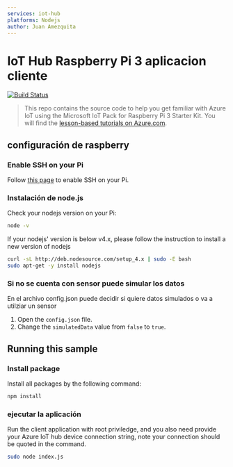 ```yaml
---
services: iot-hub
platforms: Nodejs
author: Juan Amezquita
---
```


# IoT Hub Raspberry Pi 3 aplicacion cliente
[![Build Status](https://travis-ci.com/Azure-Samples/iot-hub-node-raspberrypi-client-app.svg?token=5ZpmkzKtuWLEXMPjmJ6P&branch=master)](https://travis-ci.com/Azure-Samples/iot-hub-node-raspberrypi-client-app)

> This repo contains the source code to help you get familiar with Azure IoT using the Microsoft IoT Pack for Raspberry Pi 3 Starter Kit. You will find the [lesson-based tutorials on Azure.com](https://docs.microsoft.com/en-us/azure/iot-hub/iot-hub-raspberry-pi-kit-node-get-started).


## configuración de raspberry
### Enable SSH on your Pi
Follow [this page](https://www.raspberrypi.org/documentation/remote-access/ssh/) to enable SSH on your Pi.



### Instalación de node.js
Check your nodejs version on your Pi:

```bash
node -v
```

If your nodejs' version is below v4.x, please follow the instruction to install a new version of nodejs

```bash
curl -sL http://deb.nodesource.com/setup_4.x | sudo -E bash
sudo apt-get -y install nodejs
```


### Si no se cuenta con sensor puede simular los datos
En el archivo config.json puede decidir si quiere datos simulados o va a utilziar un sensor
1. Open the `config.json` file.
2. Change the `simulatedData` value from `false` to `true`.


## Running this sample
### Install package
Install all packages by the following command:

```bash
npm install
```

### ejecutar la aplicación
Run the client application with root priviledge, and you also need provide your Azure IoT hub device connection string, note your connection should be quoted in the command.

```bash
sudo node index.js 
```


